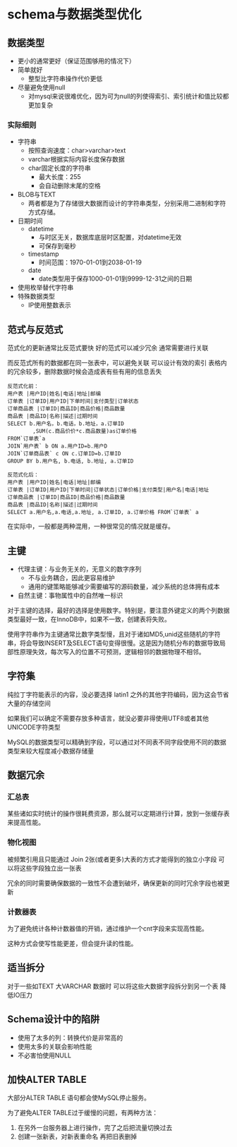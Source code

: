 # schema与数据类型优化

## 数据类型

- 更小的通常更好（保证范围够用的情况下）
- 简单就好
  - 整型比字符串操作代价更低
- 尽量避免使用null
  - 对mysql来说很难优化，因为可为null的列使得索引、索引统计和值比较都更加复杂

### 实际细则

- 字符串
  - 按照查询速度：char>varchar>text
  - varchar根据实际内容长度保存数据
  - char固定长度的字符串
    - 最大长度：255
    - 会自动删除末尾的空格
- BLOB与TEXT
  - 两者都是为了存储很大数据而设计的字符串类型，分别采用二进制和字符方式存储。
- 日期时间
  - datetime
    - 与时区无关，数据库底层时区配置，对datetime无效
    - 可保存到毫秒
  - timestamp
    - 时间范围：1970-01-01到2038-01-19
  - date
    - date类型用于保存1000-01-01到9999-12-31之间的日期
- 使用枚举替代字符串
- 特殊数据类型
  - IP使用整数表示

## 范式与反范式

范式化的更新通常比反范式要快 好的范式可以减少冗余 通常需要进行关联

而反范式所有的数据都在同一张表中，可以避免关联 可以设计有效的索引 表格内的冗余较多，删除数据时候会造成表有些有用的信息丢失

```
反范式化前：
用户表 |用户ID|姓名|电话|地址|邮编
订单表 |订单ID|用户ID|下单时间|支付类型|订单状态
订单商品表 |订单ID|商品ID|商品价格|商品数量
商品表 |商品ID|名称|描述|过期时间
SELECT b.用户名，b.电话，b.地址，a.订单ID
        ,SUM(c.商品价价*c.商品数量)as订单价格
FROM`订单表`a
JOIN`用户表` b ON a.用户ID=b.用户D
JOIN`订单商品表` c ON c.订单ID=b.订单ID
GROUP BY b.用户名, b.电话, b.地址, a.订单ID

反范式化后：
用户表 |用户ID|姓名|电话|地址|邮编
订单表 |订单ID|用户ID|下单时间|订单状态|订单价格|支付类型|用户名|电话|地址
订单商品表 |订单ID|商品ID|商品价格|商品数量
商品表 |商品ID|名称|描述|过期时间
SELECT a.用户名,a.电话,a.地址, a.订单ID, a.订单价格 FROM`订单表` a
```

在实际中，一般都是两种混用，一种很常见的情况就是缓存。

## 主键

- 代理主键：与业务无关的，无意义的数字序列
  - 不与业务耦合，因此更容易维护
  - 通用的键策略能够减少需要编写的源码数量，减少系统的总体拥有成本
- 自然主键：事物属性中的自然唯一标识

对于主键的选择，最好的选择是使用数字。特别是，要注意外键定义的两个列数据类型最好一致，在InnoDB中，如果不一致，创建表将失败。

使用字符串作为主键通常比数字类型慢，且对于诸如MD5,unid这些随机的字符串，将会导致INSERT及SELECT语句变得很慢。这是因为随机分布的数据导致局部性原理失效，每次写入的位置不可预测，逻辑相邻的数据物理不相邻。

## 字符集

纯拉丁字符能表示的内容，没必要选择 latin1 之外的其他字符编码，因为这会节省大量的存储空间

如果我们可以确定不需要存放多种语言，就没必要非得使用UTF8或者其他UNICODE字符类型

MySQL的数据类型可以精确到字段，可以通过对不同表不同字段使用不同的数据类型来较大程度减小数据存储量

## 数据冗余

### 汇总表

某些诸如实时统计的操作很耗费资源，那么就可以定期进行计算，放到一张缓存表来提高性能。

### 物化视图

被频繁引用且只能通过 Join 2张(或者更多)大表的方式才能得到的独立小字段 可以将这些字段独立出一张表

冗余的同时需要确保数据的一致性不会遭到破坏，确保更新的同时冗余字段也被更新

### 计数器表

为了避免统计各种计数器值的开销，通过维护一个cnt字段来实现高性能。

这种方式会使写性能更差，但会提升读的性能。

## 适当拆分

对于一些如TEXT 大VARCHAR 数据时 可以将这些大数据字段拆分到另一个表 降低IO压力

## Schema设计中的陷阱

- 使用了太多的列：转换代价是非常高的
- 使用太多的关联会影响性能
- 不必害怕使用NULL

## 加快ALTER TABLE

大部分ALTER TABLE 语句都会使MySQL停止服务。

为了避免ALTER TABLE过于缓慢的问题，有两种方法：

1. 在另外一台服务器上进行操作，完了之后把流量切换过去
2. 创建一张新表，对新表重命名 再把旧表删掉
